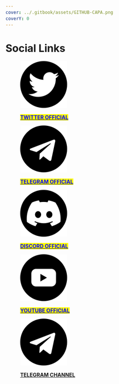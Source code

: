 ```yaml
---
cover: ../.gitbook/assets/GITHUB-CAPA.png
coverY: 0
---
```


# Social Links

<div>

<figure><img src="../.gitbook/assets/twitter (3).png" alt=""><figcaption><p><mark style="color:blue;"><strong></strong></mark><a href="https://twitter.com/BlockBusiness_"><mark style="color:blue;"><strong>TWITTER OFFICIAL</strong></mark></a><mark style="color:blue;"><strong></strong></mark></p></figcaption></figure>

 

<figure><img src="../.gitbook/assets/telegram (3).png" alt=""><figcaption><p><mark style="color:blue;"><strong></strong></mark><a href="https://t.me/Block_Business"><mark style="color:blue;"><strong>TELEGRAM OFFICIAL</strong></mark></a><mark style="color:blue;"><strong></strong></mark></p></figcaption></figure>

 

<figure><img src="../.gitbook/assets/discordia.png" alt=""><figcaption><p><mark style="color:blue;"><strong></strong></mark><a href="https://discord.gg/s36UDxcXKf"><mark style="color:blue;"><strong>DISCORD OFFICIAL</strong></mark> </a><mark style="color:blue;"><strong></strong></mark></p></figcaption></figure>

 

<figure><img src="../.gitbook/assets/youtube.png" alt=""><figcaption><p><mark style="color:blue;"><strong></strong></mark><a href="https://www.youtube.com/@blockbusiness/featured"><mark style="color:blue;"><strong>YOUTUBE OFFICIAL</strong></mark></a><mark style="color:blue;"><strong></strong></mark></p></figcaption></figure>

 

<figure><img src="../.gitbook/assets/telegram (3).png" alt=""><figcaption><p><strong></strong><a href="https://t.me/BlockBusiness"><strong>TELEGRAM CHANNEL</strong></a><strong></strong></p></figcaption></figure>

</div>
